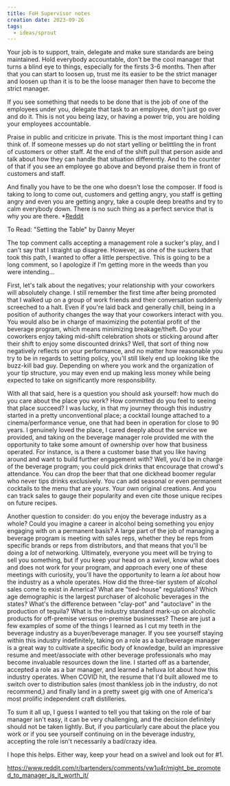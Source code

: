 ```yaml
---
title: FoH Supervisor notes
creation date: 2023-09-26
tags:
  - ideas/sprout
---
```


Your job is to support, train, delegate and make sure standards are being maintained. Hold everybody accountable, don't be the cool manager that turns a blind eye to things, especially for the firsts 3-6 months. Then after that you can start to loosen up, trust me its easier to be the strict manager and loosen up than it is to be the loose manager then have to become the strict manager.

If you see something that needs to be done that is the job of one of the employees under you, delegate that task to an employee, don't just go over and do it. This is not you being lazy, or having a power trip, you are holding your employees accountable.

Praise in public and criticize in private. This is the most important thing I can think of. If someone messes up do not start yelling or belittling the in front of customers or other staff. At the end of the shift pull that person aside and talk about how they can handle that situation differently. And to the counter of that if you see an employee go above and beyond praise them in front of customers and staff.

And finally you have to be the one who doesn't lose the composer. If food is taking to long to come out, customers and getting angry, you staff is getting angry and even you are getting angry, take a couple deep breaths and try to calm everybody down. There is no such thing as a perfect service that is why you are there. *[Reddit](https://www.reddit.com/r/Serverlife/comments/147dgg0/front_of_house_manager/)

To Read:
"Setting the Table" by Danny Meyer


The top comment calls accepting a management role a sucker's play, and I can't say that I straight up disagree. However, as one of the suckers that took this path, I wanted to offer a little perspective. This is going to be a long comment, so I apologize if I'm getting more in the weeds than you were intending...

First, let's talk about the negatives; your relationship with your coworkers will absolutely change. I still remember the first time after being promoted that I walked up on a group of work friends and their conversation suddenly screeched to a halt. Even if you're laid back and generally chill, being in a position of authority changes the way that your coworkers interact with you. You would also be in charge of maximizing the potential profit of the beverage program, which means minimizing breakage/theft. Do your coworkers enjoy taking mid-shift celebration shots or sticking around after their shift to enjoy some discounted drinks? Well, that sort of thing now negatively reflects on your performance, and no matter how reasonable you try to be in regards to setting policy, you'll still likely end up looking like the buzz-kill bad guy. Depending on where you work and the organization of your tip structure, you may even end up making less money while being expected to take on significantly more responsibility.

With all that said, here is a question you should ask yourself: how much do you care about the place you work? How committed do you feel to seeing that place succeed? I was lucky, in that my journey through this industry started in a pretty unconventional place; a cocktail lounge attached to a cinema/performance venue, one that had been in operation for close to 90 years. I genuinely loved the place, I cared deeply about the service we provided, and taking on the beverage manager role provided me with the opportunity to take some amount of ownership over how that business operated. For instance, is a there a customer base that you like having around and want to build further engagement with? Well, you'd be in charge of the beverage program; you could pick drinks that encourage that crowd's attendance. You can drop the beer that that one dickhead boomer regular who never tips drinks exclusively. You can add seasonal or even permanent cocktails to the menu that are _yours_. Your own original creations. And you can track sales to gauge their popularity and even cite those unique recipes on future recipes.

Another question to consider: do you enjoy the beverage industry as a whole? Could you imagine a career in alcohol being something you enjoy engaging with on a permanent basis? A large part of the job of managing a beverage program is meeting with sales reps, whether they be reps from specific brands or reps from distributors, and that means that you'll be doing a _lot_ of networking. Ultimately, everyone you meet will be trying to sell you something, but if you keep your head on a swivel, know what does and does not work for your program, and approach every one of these meetings with curiosity, you'll have the opportunity to learn a _lot_ about how the industry as a whole operates. How did the three-tier system of alcohol sales come to exist in America? What are "tied-house" regulations? Which age demographic is the largest purchaser of alcoholic beverages in the states? What's the difference between "clay-pot" and "autoclave" in the production of tequila? What is the industry standard mark-up on alcoholic products for off-premise versus on-premise businesses? These are just a few examples of some of the things I learned as I cut my teeth in the beverage industry as a buyer/beverage manager. If you see yourself staying within this industry indefinitely, taking on a role as a bar/beverage manager is a great way to cultivate a specific body of knowledge, build an impressive resume and meet/associate with other beverage professionals who may become invaluable resources down the line. I started off as a bartender, accepted a role as a bar manager, and learned a helluva lot about how this industry operates. When COVID hit, the resume that I'd built allowed me to switch over to distribution sales (most thankless job in the industry, do not recommend,) and finally land in a pretty sweet gig with one of America's most prolific independent craft distilleries.

To sum it all up, I guess I wanted to tell you that taking on the role of bar manager isn't easy, it can be very challenging, and the decision definitely should not be taken lightly. But, if you particularly care about the place you work or if you see yourself continuing on in the beverage industry, accepting the role isn't necessarily a bad/crazy idea.

I hope this helps. Either way, keep your head on a swivel and look out for #1.

https://www.reddit.com/r/bartenders/comments/vw1u4r/might_be_promoted_to_manager_is_it_worth_it/